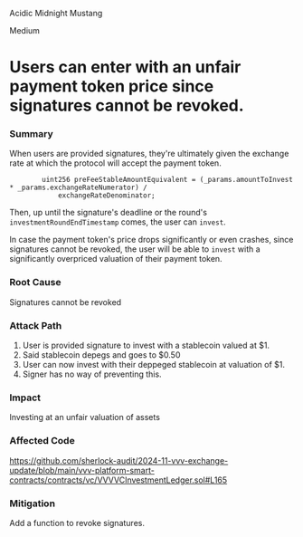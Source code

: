 Acidic Midnight Mustang

Medium

# Users can enter with an unfair payment token price since signatures cannot be revoked.

### Summary

When users are provided signatures, they're ultimately given the exchange rate at which the protocol will accept the payment token.

```solidity
        uint256 preFeeStableAmountEquivalent = (_params.amountToInvest * _params.exchangeRateNumerator) /
            exchangeRateDenominator;
``` 

Then, up until the signature's deadline or the round's `investmentRoundEndTimestamp` comes, the user can `invest`.

In case the payment token's price drops significantly or even crashes, since signatures cannot be revoked,  the user will be able to `invest` with a significantly overpriced valuation of their payment token.

### Root Cause
Signatures cannot be revoked

### Attack Path

1. User is provided signature to invest with a stablecoin valued at $1. 
2. Said stablecoin depegs and goes to $0.50
3. User can now invest with their deppeged stablecoin at valuation of $1.
4. Signer has no way of preventing this.

### Impact

Investing at an unfair valuation of assets

### Affected Code 
https://github.com/sherlock-audit/2024-11-vvv-exchange-update/blob/main/vvv-platform-smart-contracts/contracts/vc/VVVVCInvestmentLedger.sol#L165

### Mitigation
Add a function to revoke signatures.